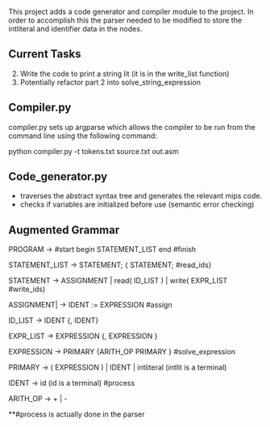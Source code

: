 This project adds a code generator and compiler module to the project. In order to accomplish this the parser
needed to be modified to store the intliteral and identifier data in the nodes.

## Current Tasks
2. Write the code to print a string lit (it is in the write_list function)
4. Potentially refactor part 2 into solve_string_expression


## Compiler.py
compiler.py sets up argparse which allows the compiler to be run from the command line using the following command:

python compiler.py -t tokens.txt source.txt out.asm


## Code_generator.py
* traverses the abstract syntax tree and generates the relevant mips code.
* checks if variables are initialized before use (semantic error checking)

## Augmented Grammar

PROGRAM	-> #start	begin STATEMENT_LIST end #finish

STATEMENT_LIST	->	STATEMENT; { STATEMENT; #read_ids}

STATEMENT	->	ASSIGNMENT | read( ID_LIST ) | write( EXPR_LIST #write_ids)

ASSIGNMENT|	->	IDENT := EXPRESSION #assign

ID_LIST	->	IDENT {, IDENT}

EXPR_LIST	->	EXPRESSION {, EXPRESSION }

EXPRESSION	->	PRIMARY {ARITH_OP PRIMARY } #solve_expression

PRIMARY	->	( EXPRESSION ) | IDENT | intliteral (intlit is a terminal)

IDENT	->	id  (id is a terminal) #process

ARITH_OP	->	+ | -

**#process is actually done in the parser
